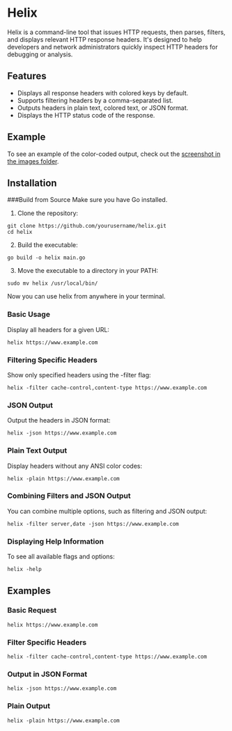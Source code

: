 # Helix
Helix is a command-line tool that issues HTTP requests, then parses, filters, and displays relevant HTTP response headers. It's designed to help developers and network administrators quickly inspect HTTP headers for debugging or analysis.

## Features
- Displays all response headers with colored keys by default.
- Supports filtering headers by a comma-separated list.
- Outputs headers in plain text, colored text, or JSON format.
- Displays the HTTP status code of the response.

## Example 
To see an example of the color-coded output, check out the [screenshot in the images folder](https://github.com/gia-lexa/helix/blob/main/images/Helix.png). 
## Installation
###Build from Source
Make sure you have Go installed.

1. Clone the repository:
```
git clone https://github.com/yourusername/helix.git
cd helix
```

2. Build the executable:
```
go build -o helix main.go
```

3. Move the executable to a directory in your PATH:
```
sudo mv helix /usr/local/bin/
```

Now you can use helix from anywhere in your terminal.

### Basic Usage
Display all headers for a given URL:
```
helix https://www.example.com
```

### Filtering Specific Headers
Show only specified headers using the -filter flag:
```
helix -filter cache-control,content-type https://www.example.com
```

### JSON Output
Output the headers in JSON format:
```
helix -json https://www.example.com
```

### Plain Text Output
Display headers without any ANSI color codes:
```
helix -plain https://www.example.com
```

### Combining Filters and JSON Output
You can combine multiple options, such as filtering and JSON output:
```
helix -filter server,date -json https://www.example.com
```

### Displaying Help Information
To see all available flags and options:
```
helix -help
```

## Examples
### Basic Request
```
helix https://www.example.com
```

### Filter Specific Headers
```
helix -filter cache-control,content-type https://www.example.com
```

### Output in JSON Format
```
helix -json https://www.example.com
```

### Plain Output
```
helix -plain https://www.example.com
```

